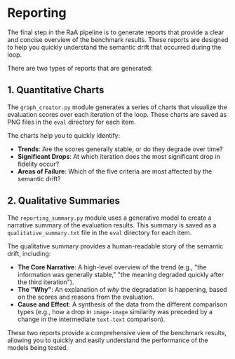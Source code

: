 # Reporting

The final step in the RaA pipeline is to generate reports that provide a clear and concise overview of the benchmark results. These reports are designed to help you quickly understand the semantic drift that occurred during the loop.

There are two types of reports that are generated:

## 1. Quantitative Charts

The `graph_creator.py` module generates a series of charts that visualize the evaluation scores over each iteration of the loop. These charts are saved as PNG files in the `eval` directory for each item.

The charts help you to quickly identify:

* **Trends**: Are the scores generally stable, or do they degrade over time?
* **Significant Drops**: At which iteration does the most significant drop in fidelity occur?
* **Areas of Failure**: Which of the five criteria are most affected by the semantic drift?

## 2. Qualitative Summaries

The `reporting_summary.py` module uses a generative model to create a narrative summary of the evaluation results. This summary is saved as a `qualitative_summary.txt` file in the `eval` directory for each item.

The qualitative summary provides a human-readable story of the semantic drift, including:

* **The Core Narrative**: A high-level overview of the trend (e.g., "the information was generally stable," "the meaning degraded quickly after the third iteration").
* **The "Why"**: An explanation of *why* the degradation is happening, based on the scores and reasons from the evaluation.
* **Cause and Effect**: A synthesis of the data from the different comparison types (e.g., how a drop in `image-image` similarity was preceded by a change in the intermediate `text-text` comparison).

These two reports provide a comprehensive view of the benchmark results, allowing you to quickly and easily understand the performance of the models being tested.
